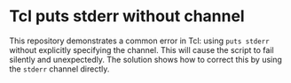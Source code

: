 # Tcl puts stderr without channel

This repository demonstrates a common error in Tcl: using `puts stderr` without explicitly specifying the channel. This will cause the script to fail silently and unexpectedly. The solution shows how to correct this by using the `stderr` channel directly.